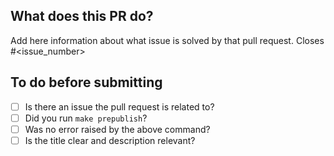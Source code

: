 ## What does this PR do?

Add here information about what issue is solved by that pull request.
Closes #\<issue_number>

## To do before submitting

- [ ] Is there an issue the pull request is related to?
- [ ] Did you run `make prepublish`?
- [ ] Was no error raised by the above command?
- [ ] Is the title clear and description relevant?
